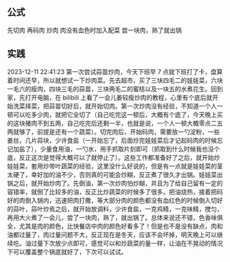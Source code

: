 
## 公式

先切肉
再码肉
炒肉
肉没有血色时加入配菜
尝一块肉，熟了就出锅

## 实践

2023-12-11 22:41:23 第一次尝试蒜苗炒肉，今天下班早 7 点就下班打了卡，盘算着时间还早，所以就想试一下炒肉菜。先去超市，买了三块四毛二的娃娃菜，六块一毛六的瘦肉，四块三毛的蒜苗，三块两毛二的蜜桔以及一块五的水煮花生。回到家，先打开电脑，在 bilibili 上看了一会儿姜较瘦炒肉的教程，心里有个底后就开始洗菜择菜，把蒜苗切好后，就开始切肉。第一次炒肉没有经验，不知道一个人一顿可以吃多少肉，就把它全切了（自己吃完这一顿后，大概有个底了，今天晚上买的这块猪肉不到五两，自己吃完后还剩一半，也就是说，一个人一顿大概零点二五两就够了，前提是还有一个蔬菜）。切完肉后，开始码肉，需要放一勺淀粉，一些姜丝，几片蒜块，少许食盐（一开始忘了，后面炒完娃娃菜后才记起码肉的时候忘记加盐了），少量食用油，一勺水，用手抓取片刻即可（抓取到什么时候我也没个底，反正这次是觉得大概可以了就停止了）。这些工作都准备好了之后，就开始炒娃娃菜，套用炒带叶蔬菜的经验，这里没什么好说的，但是有一点就是娃娃菜的茎太硬了，幸好加的油不少，否则真的可能会炒糊，反正煮了很久才出锅。娃娃菜出锅之后，就开始炒肉了。先倒油，第一次炒肉怕炒糊，并且为了给自己留有一定的容错率，就倒了比较多的油，反正比炒蔬菜的时候多了很多。把油烧热，接着把码好的肉倒入锅内，迅速把肉打撒，等大部分肉的颜色都没有血红色的时候倒入切好的蒜叶，蒜叶炒焉之后，就开始放调料，少许食盐，一克鸡精，一克味精，搅匀，再用大火煮了一会儿，尝了一块肉，熟了，就出锅了。总体来说还不错，色香味俱全，尤其是肉的颜色，比快餐店中肉的颜色好看多了！但是也不是没有缺点，肉和油都过量了，肉过量问题不大，反正现在是冬天，应该不会坏掉，明天晚上可以继续吃。油过量下次放少点即可，感觉可以和炒蔬菜的量一样，让油在不晃动的情况下可以覆盖整个锅底就好了，下次可以试试。